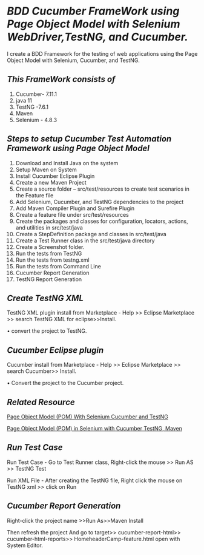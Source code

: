 # *BDD Cucumber FrameWork using Page Object Model with Selenium WebDriver,TestNG, and Cucumber.*

I create a BDD Framework for the testing of web applications using the Page Object Model with Selenium, Cucumber, and TestNG.

## *This FrameWork consists of*
1. Cucumber- 7.11.1
2. java  11
3. TestNG -7.6.1
4. Maven
5. Selenium - 4.8.3

## *Steps to setup Cucumber Test Automation Framework using Page Object Model*

1.	Download and Install Java on the system
2.	Setup Maven on System
3.	Install Cucumber Eclipse Plugin 
4.	Create a new Maven Project
5.	Create a source folder – src/test/resources to create test scenarios in the Feature file
6.	Add Selenium, Cucumber, and TestNG dependencies to the project
7.	Add Maven Compiler Plugin and Surefire Plugin
8.	Create a feature file under src/test/resources
9.	Create the packages and classes for configuration, locators, actions, and utilities in src/test/java
10.	Create a StepDefinition package and classes in src/test/java
11.	Create a Test Runner class in the src/test/java directory
12.	Create a Screenshot folder.
13.	Run the tests from TestNG
14.	Run the tests from testng.xml
15.	Run the tests from Command Line
16.	Cucumber Report Generation
17.	TestNG Report Generation

## *Create TestNG XML* 
 TestNG XML plugin install from Marketplace - Help >> Eclipse Marketplace >> search TestNG XML for eclipse>>Install.

•	convert the project to TestNG.

## *Cucumber Eclipse plugin*
Cucumber install from Marketplace - Help >> Eclipse Marketplace >> search Cucumber>> Install.

•	Convert the project to the Cucumber project.

## *Related Resource*

[Page Object Model (POM) With Selenium Cucumber and TestNG](https://qaautomation.expert/2023/02/07/page-object-model-with-selenium-cucumber-and-testng/)

[Page Object Model (POM) in Selenium with Cucumber TestNG, Maven ](https://community.jaspersoft.com/blog/page-object-model-pom-selenium-cucumber-testng-maven-end-end-example)

## *Run Test Case*
Run Test Case - Go to Test Runner class, Right-click the mouse >> Run AS >> TestNG Test 

Run XML File - After creating the TestNG file, Right click the mouse on TestNG xml >> click on Run

## *Cucumber Report Generation*

Right-click the project name >>Run As>>Maven Install

Then refresh the project
 And go to target>> cucumber-report-html>> cucumber-html-reports>> HomeheaderCamp-feature.html open with System Editor.




